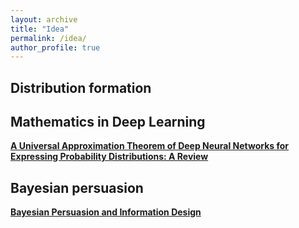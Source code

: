 ```yaml
---
layout: archive
title: "Idea"
permalink: /idea/
author_profile: true
---
```

## Distribution formation
## Mathematics in Deep Learning
[**A Universal Approximation Theorem of Deep Neural Networks for Expressing Probability Distributions: A Review**](https://cbfcbf.github.io/files/ml_final_project.pdf)
## Bayesian persuasion
[**Bayesian Persuasion and Information Design**](https://cbfcbf.github.io/files/Bayesian%20Persuasion%20and%20Information%20Design.pdf)
